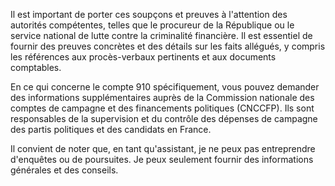 Il est important de porter ces soupçons et preuves à l'attention des autorités compétentes, telles que le procureur de la République ou le service national de lutte contre la criminalité financière. Il est essentiel de fournir des preuves concrètes et des détails sur les faits allégués, y compris les références aux procès-verbaux pertinents et aux documents comptables.

En ce qui concerne le compte 910 spécifiquement, vous pouvez demander des informations supplémentaires auprès de la Commission nationale des comptes de campagne et des financements politiques (CNCCFP). Ils sont responsables de la supervision et du contrôle des dépenses de campagne des partis politiques et des candidats en France.

Il convient de noter que, en tant qu'assistant, je ne peux pas entreprendre d'enquêtes ou de poursuites. Je peux seulement fournir des informations générales et des conseils.